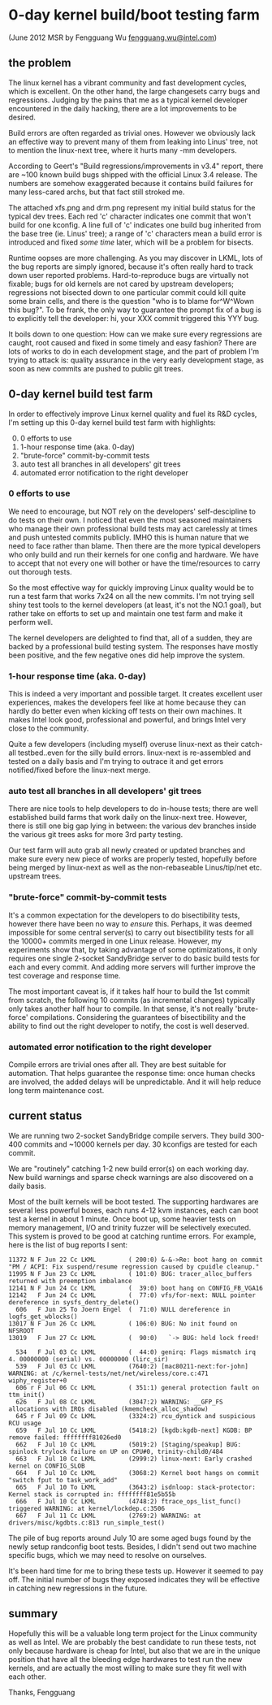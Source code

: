0-day kernel build/boot testing farm
====================================

(June 2012 MSR by Fengguang Wu <fengguang.wu@intel.com>)

the problem
-----------

The linux kernel has a vibrant community and fast development cycles, which is
excellent. On the other hand, the large changesets carry bugs and regressions.
Judging by the pains that me as a typical kernel developer encountered in the
daily hacking, there are a lot improvements to be desired.

Build errors are often regarded as trivial ones. However we obviously lack an
effective way to prevent many of them from leaking into Linus' tree, not to
mention the linux-next tree, where it hurts many -mm developers.

According to Geert's "Build regressions/improvements in v3.4" report, there are
~100 known build bugs shipped with the official Linux 3.4 release. The numbers
are somehow exaggerated because it contains build failures for many less-cared
archs, but that fact still stroked me.

The attached xfs.png and drm.png represent my initial build status for the
typical dev trees. Each red 'c' character indicates one commit that won't build
for one kconfig. A line full of 'c' indicates one build bug inherited from the
base tree (ie. Linus' tree); a range of 'c' characters mean a build error is
introduced and fixed _some time_ later, which will be a problem for bisects.

Runtime oopses are more challenging. As you may discover in LKML, lots of the
bug reports are simply ignored, because it's often really hard to track down
user reported problems. Hard-to-reproduce bugs are virtually not fixable; bugs
for old kernels are not cared by upstream developers; regressions not bisected
down to one particular commit could kill quite some brain cells, and there is
the question "who is to blame for^W^Wown this bug?". To be frank, the only way
to guarantee the prompt fix of a bug is to explicitly tell the developer: hi,
your XXX commit triggered this YYY bug.

It boils down to one question: How can we make sure every regressions are
caught, root caused and fixed in some timely and easy fashion? There are lots
of works to do in each development stage, and the part of problem I'm trying
to attack is: quality assurance in the very early development stage, as soon as
new commits are pushed to public git trees.

0-day kernel build test farm
----------------------------

In order to effectively improve Linux kernel quality and fuel its R&D cycles,
I'm setting up this 0-day kernel build test farm with highlights:

0. 0 efforts to use
1. 1-hour response time (aka. 0-day)
2. "brute-force" commit-by-commit tests
3. auto test all branches in all developers' git trees
4. automated error notification to the right developer

### 0 efforts to use

We need to encourage, but NOT rely on the developers' self-descipline to do
tests on their own. I noticed that even the most seasoned maintainers who
manage their own professional build tests may act carelessly at times and push
untested commits publicly. IMHO this is human nature that we need to face
rather than blame. Then there are the more typical developers who only build
and run their kernels for one config and hardware. We have to accept that not
every one will bother or have the time/resources to carry out thorough tests.

So the most effective way for quickly improving Linux quality would be to run
a test farm that works 7x24 on all the new commits. I'm not trying sell shiny
test tools to the kernel developers (at least, it's not the NO.1 goal), but
rather take on efforts to set up and maintain one test farm and make it
perform well.

The kernel developers are delighted to find that, all of a sudden, they are
backed by a professional build testing system. The responses have mostly been
positive, and the few negative ones did help improve the system.

### 1-hour response time (aka. 0-day)

This is indeed a very important and possible target. It creates excellent user
experiences, makes the developers feel like at home because they can hardly do
better even when kicking off tests on their own machines. It makes Intel look
good, professional and powerful, and brings Intel very close to the community.

Quite a few developers (including myself) overuse linux-next as their catch-all
testbed..even for the silly build errors. linux-next is re-assembled and tested
on a daily basis and I'm trying to outrace it and get errors notified/fixed
before the linux-next merge.

### auto test all branches in all developers' git trees

There are nice tools to help developers to do in-house tests; there are well
established build farms that work daily on the linux-next tree. However, there
is still one big gap lying in between: the various dev branches inside the
various git trees asks for more 3rd party testing.

Our test farm will auto grab all newly created or updated branches and make
sure every new piece of works are properly tested, hopefully before being
merged by linux-next as well as the non-rebaseable Linus/tip/net etc. upstream
trees.

### "brute-force" commit-by-commit tests

It's a common expectation for the developers to do bisectibility tests, however
there have been no way to *ensure* this. Perhaps, it was deemed impossible for
some central server(s) to carry out bisectibility tests for all the 10000+
commits merged in one Linux release. However, my experiments show that, by
taking advantage of some optimizations, it only requires one single 2-socket
SandyBridge server to do basic build tests for each and every commit. And
adding more servers will further improve the test coverage and response time.

The most important caveat is, if it takes half hour to build the 1st commit from
scratch, the following 10 commits (as incremental changes) typically only takes
another half hour to compile. In that sense, it's not really 'brute-force'
compilations. Considering the guarantees of bisectibility and the ability to
find out the right developer to notify, the cost is well deserved.

### automated error notification to the right developer

Compile errors are trivial ones after all. They are best suitable for automation.
That helps guarantee the response time: once human checks are involved, the added
delays will be unpredictable. And it will help reduce long term maintenance cost.

current status
--------------

We are running two 2-socket SandyBridge compile servers. They build 300-400
commits and ~10000 kernels per day. 30 kconfigs are tested for each commit.

We are "routinely" catching 1-2 new build error(s) on each working day.  New
build warnings and sparse check warnings are also discovered on a daily basis.

Most of the built kernels will be boot tested. The supporting hardwares are
several less powerful boxes, each runs 4-12 kvm instances, each can boot test a
kernel in about 1 minute. Once boot up, some heavier tests on memory management,
I/O and trinity fuzzer will be selectively executed. This system is proved to
be good at catching runtime errors. For example, here is the list of bug
reports I sent:

	11372 N F Jun 22 Cc LKML         ( 200:0) &-&->Re: boot hang on commit "PM / ACPI: Fix suspend/resume regression caused by cpuidle cleanup."
	11995 N F Jun 23 Cc LKML         ( 101:0) BUG: tracer_alloc_buffers returned with preemption imbalance
	12141 N F Jun 24 Cc LKML         (  39:0) boot hang on CONFIG_FB_VGA16
	12142   F Jun 24 Cc LKML         (  77:0) vfs/for-next: NULL pointer dereference in sysfs_dentry_delete()
	  606   F Jun 25 To Joern Engel  (  71:0) NULL dereference in logfs_get_wblocks()
	13017 N F Jun 26 Cc LKML         ( 106:0) BUG: No init found on NFSROOT
	13019   F Jun 27 Cc LKML         (  90:0)   `-> BUG: held lock freed!

	  534   F Jul 03 Cc LKML         (  44:0) genirq: Flags mismatch irq 4. 00000000 (serial) vs. 00000000 (lirc_sir)
	  539   F Jul 03 Cc LKML         (7640:2) [mac80211-next:for-john] WARNING: at /c/kernel-tests/net/net/wireless/core.c:471 wiphy_register+0
	  606 r F Jul 06 Cc LKML         ( 351:1) general protection fault on ttm_init()
	  626   F Jul 08 Cc LKML         (3047:2) WARNING: __GFP_FS allocations with IRQs disabled (kmemcheck_alloc_shadow)
	  645 r F Jul 09 Cc LKML         (3324:2) rcu_dyntick and suspicious RCU usage
	  659   F Jul 10 Cc LKML         (5418:2) [kgdb:kgdb-next] KGDB: BP remove failed: ffffffff81026ed0
	  662   F Jul 10 Cc LKML         (5019:2) [Staging/speakup] BUG: spinlock trylock failure on UP on CPU#0, trinity-child0/484
	  663   F Jul 10 Cc LKML         (2999:2) linux-next: Early crashed kernel on CONFIG_SLOB
	  664   F Jul 10 Cc LKML         (3068:2) Kernel boot hangs on commit "switch fput to task_work_add"
	  665   F Jul 10 To LKML         (3643:2) isdnloop: stack-protector: Kernel stack is corrupted in: ffffffff81e5b55b
	  666   F Jul 10 Cc LKML         (4748:2) ftrace_ops_list_func() triggered WARNING: at kernel/lockdep.c:3506
	  667   F Jul 11 Cc LKML         (2769:2) WARNING: at drivers/misc/kgdbts.c:813 run_simple_test()

The pile of bug reports around July 10 are some aged bugs found by the newly
setup randconfig boot tests. Besides, I didn't send out two machine specific
bugs, which we may need to resolve on ourselves.

It's been hard time for me to bring these tests up. However it seemed to pay
off. The initial number of bugs they exposed indicates they will be effective
in catching new regressions in the future.

summary
-------

Hopefully this will be a valuable long term project for the Linux community as
well as Intel. We are probably the best candidate to run these tests, not only
because hardware is cheap for Intel, but also that we are in the unique position
that have all the bleeding edge hardwares to test run the new kernels, and are
actually the most willing to make sure they fit well with each other.

Thanks,
Fengguang
